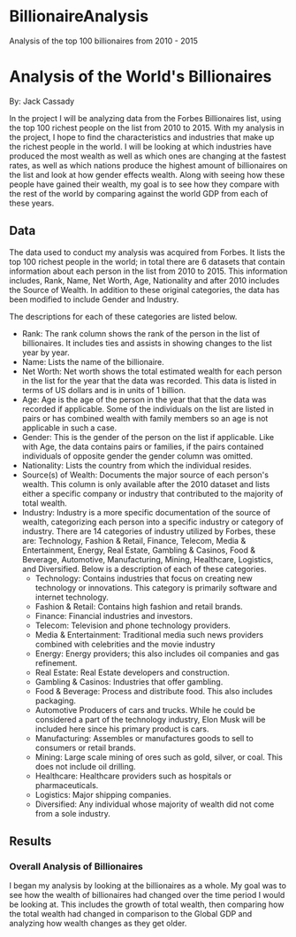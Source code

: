 # BillionaireAnalysis
Analysis of the top 100 billionaires from 2010 - 2015

# Analysis of the World's Billionaires #

By: Jack Cassady

In the project I will be analyzing data from the Forbes Billionaires list, using the
top 100 richest people on the list from 2010 to 2015. With my analysis in the project,
I hope to find the characteristics and industries that make up the richest people in the
world. I will be looking at which industries have produced the most wealth as well as
which ones are changing at the fastest rates, as well as which nations produce the highest
amount of billionaires on the list and look at how gender effects wealth. Along with seeing
how these people have gained their wealth, my goal is to see how they compare with the rest
of the world by comparing against the world GDP from each of these years.

## Data ##

The data used to conduct my analysis was acquired from Forbes. It lists the
top 100 richest people in the world; in total there are 6 datasets that contain
information about each person in the list from 2010 to 2015. This information
includes, Rank, Name, Net Worth, Age, Nationality and after 2010 includes
the Source of Wealth. In addition to these original categories, the data has been
modified to include Gender and Industry.

The descriptions for each of these categories are listed below.

* Rank: The rank column shows the rank of the person in the list of billionaires.
  It includes ties and assists in showing changes to the list year by year.
* Name: Lists the name of the billionaire.
* Net Worth: Net worth shows the total estimated wealth for each person in the
list for the year that the data was recorded. This data is listed in terms of US dollars
and is in units of 1 billion.
* Age: Age is the age of the person in the year that that the data was recorded if applicable.
Some of the individuals on the list are listed in pairs or has combined wealth with family
members so an age is not applicable in such a case.
* Gender: This is the gender of the person on the list if applicable. Like with Age, the data
contains pairs or families, if the pairs contained individuals of opposite gender
the gender column was omitted.
* Nationality: Lists the country from which the individual resides.
* Source(s) of Wealth: Documents the major source of each person's wealth. This column is
only available after the 2010 dataset and lists either a specific company or industry that
contributed to the majority of total wealth.
* Industry: Industry is a more specific documentation of the source of wealth, categorizing each person into a specific industry or category of industry. There are 14 categories of industry utilized by Forbes, these are: Technology, Fashion & Retail, Finance, Telecom, Media & Entertainment, Energy, Real Estate, Gambling & Casinos, Food & Beverage, Automotive, Manufacturing, Mining, Healthcare, Logistics, and Diversified. Below is a description of each of these categories.
  * Technology: Contains industries that focus on creating new technology or innovations. This category is primarily software and internet technology.
  * Fashion & Retail: Contains high fashion and retail brands.
  * Finance: Financial industries and investors.
  * Telecom: Television and phone technology providers.
  * Media & Entertainment: Traditional media such news providers combined with celebrities and the movie industry
  * Energy: Energy providers; this also includes oil companies and gas refinement.
  * Real Estate: Real Estate developers and construction.
  * Gambling & Casinos: Industries that offer gambling.
  * Food & Beverage: Process and distribute food. This also includes packaging.
  * Automotive Producers of cars and trucks. While he could be considered a part of the technology industry, Elon Musk will be included here since his primary product is cars.
  * Manufacturing: Assembles or manufactures goods to sell to consumers or retail brands.
  * Mining: Large scale mining of ores such as gold, silver, or coal. This does not include oil drilling.
  * Healthcare: Healthcare providers such as hospitals or pharmaceuticals.
  * Logistics: Major shipping companies.
  * Diversified: Any individual whose majority of wealth did not come from a sole industry.
  
## Results ##
### Overall Analysis of Billionaires ###
I began my analysis by looking at the billionaires as a whole. My goal was to see how the wealth
of billionaires had changed over the time period I would be looking at. This includes the growth
of total wealth, then comparing how the total wealth had changed in comparison to the Global
GDP and analyzing how wealth changes as they get older.
